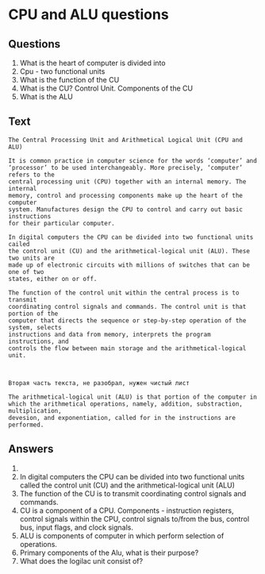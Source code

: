 # CPU and ALU questions

## Questions

1. What is the heart of computer is divided into
2. Cpu - two functional units
3. What is the function of the CU
4. What is the CU? Control Unit. Components of the CU
5. What is the ALU

## Text

```
The Central Processing Unit and Arithmetical Logical Unit (CPU and ALU)

It is common practice in computer science for the words ‘computer’ and
‘processor’ to be used interchangeably. More precisely, ‘computer’ refers to the
central processing unit (CPU) together with an internal memory. The internal
memory, control and processing components make up the heart of the computer
system. Manufactures design the CPU to control and carry out basic instructions
for their particular computer.

In digital computers the CPU can be divided into two functional units cailed
the control unit (CU) and the arithmetical-logical unit (ALU). These two units are
made up of electronic circuits with millions of switches that can be one of two
states, either on or off.

The function of the control unit within the central process is to transmit
coordinating control signals and commands. The control unit is that portion of the
computer that directs the sequence or step-by-step operation of the system, selects
instructions and data from memory, interprets the program instructions, and
controls the flow between main storage and the arithmetical-logical unit.



Вторая часть текста, не разобрал, нужен чистый лист

The arithmetical-logical unit (ALU) is that portion of the computer in which the arithmetical operations, namely, addition, substraction, multiplication,
devesion, and exponentiation, called for in the instructions are performed.
```

## Answers

1.
2. In digital computers the CPU can be divided into two functional units called the control unit (CU) and the arithmetical-logical unit (ALU)
3. The function of the CU is to transmit coordinating control signals and commands.
4. CU is a component of a CPU. Components - instruction registers, control signals within the CPU, control signals to/from the bus, control bus, input flags,
   and clock signals.
5. ALU is components of computer in which perform selection of operations.
6. Primary components of the Alu, what is their purpose? 
7. What does the logilac unit consist of? 

<!--
d) a clock, whic

does produce mark:
This timing m

The arithmeti 4

the arithmetieal 6 ‘ ) is that portion of the computer in which
addition, subtraction, multiplication, division

S'at regular intervals?
arks are electronic an

y can be transferred to memory.
gical unit is a very high-speed binary adder;

5 : ) carry out at last the four basic arithmetical functions (addition,
Subtraction, multiplication and division).

Typical modern computers can perform as many-as one hundred thousand) >

additions of pairs of thirty-two binary numbers within a second. =
. . . . . Cx¢e * . = eet
The logical unit consists of electronic circuitry, which compares information
and makes decisions based upon the result of the comparison. The decisions that

can Me made are whether a number is greater than, equal to, or less than another
number. ,

Zp 4h a Qa tptk fH ee qetetqa— {00 Yfeete2 FG GLOGS
Il, Find English equivalents in the text:

I. Look up in the dictionary how to pronounce the following words. Write them
down in the dictionary.

flipping toggle (mepexmouatem) to comprise a notation to issu
ambiguity
awkward to declare a source a compiler to retrieve
I. Read the text and do the exercises that follow it.
Programming Languages

Programming has been with us for over 40 years but it wasn’t born at the time
as the first computers. When the first early computers were built, there were no

7 Pope languages. First machines were initially programmed by flipping |

ole switcl i dless to say(u3immumHe ropoputs), this
oggle switches and changing cables. Needle y(Hith
was a slow, Hebe oss, People began quickly searching for a better, faster

way to issue instructions to the computer. .
The result was what we call Programming Languages. The programming

-->
